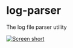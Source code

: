 log-parser
==========

The log file parser utility

[![Screen short](https://raw.github.com/javadev/log-parser/master/log-parser-src.png)](http://javadev.github.com/log-parser/)
